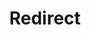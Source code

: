 ﻿---
layout: src/layouts/Redirect.astro
title: Redirect
redirect: /docs/octopus-rest-api/octopus.migrator.exe-command-line/migrate
pubDate:  2023-01-01
navSearch: false
navSitemap: false
navMenu: false
---

